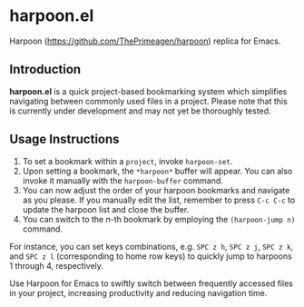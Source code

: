 # harpoon.el

Harpoon (<https://github.com/ThePrimeagen/harpoon>) replica for Emacs.

## Introduction

**harpoon.el** is a quick project-based bookmarking system which simplifies navigating between commonly used files in a project. Please note that this is currently under development and may not yet be thoroughly tested.

## Usage Instructions

1. To set a bookmark within a `project`, invoke `harpoon-set`.
2. Upon setting a bookmark, the `*harpoon*` buffer will appear. You can also invoke it manually with the `harpoon-buffer` command.
3. You can now adjust the order of your harpoon bookmarks and navigate as you please. If you manually edit the list, remember to press `C-c C-c` to update the harpoon list and close the buffer.
4. You can switch to the *n*-th bookmark by employing the `(harpoon-jump n)` command.

For instance, you can set keys combinations, e.g. `SPC z h`, `SPC z j`, `SPC z k`, and `SPC z l` (corresponding to home row keys) to quickly jump to harpoons 1 through 4, respectively.

Use Harpoon for Emacs to swiftly switch between frequently accessed files in your project, increasing productivity and reducing navigation time.
